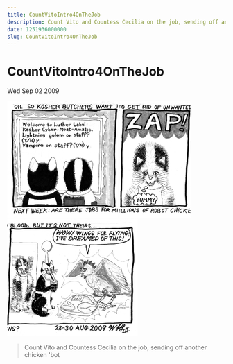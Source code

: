 ```yaml
---
title: CountVitoIntro4OnTheJob
description: Count Vito and Countess Cecilia on the job, sending off another chicken 'bot
date: 1251936000000
slug: CountVitoIntro4OnTheJob
---
```



# CountVitoIntro4OnTheJob

Wed Sep 02 2009

![undefined](2009_09_03_r1p1_PfS-Vito4_1_.png)
![undefined](2009_09_03_r1p2_PfS-Vito4_2_.png)
![undefined](2009_09_03_r1p3_PfS-Vito4_3_.png)

> Count Vito and Countess Cecilia on the job, sending off another chicken 'bot
        